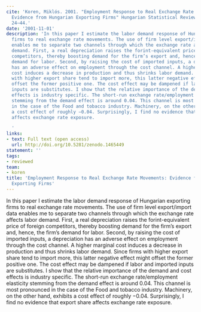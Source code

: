 ```yaml
---
cite: 'Koren, Miklós. 2001. "Employment Response to Real Exchange Rate Movements:
  Evidence from Hungarian Exporting Firms" Hungarian Statistical Review. 79(S6), pp.
  24–44.'
date: '2001-11-01'
description: 'In this paper I estimate the labor demand response of Hungarian exporting
  firms to real exchange rate movements. The use of firm level export/import data
  enables me to separate two channels through which the exchange rate affects labor
  demand. First, a real depreciation raises the forint-equivalent price of foreign
  competitors, thereby boosting demand for the firm’s export and, hence, the firm’s
  demand for labor. Second, by raising the cost of imported inputs, a depreciation
  has an adverse effect on employment through the cost channel. A higher marginal
  cost induces a decrease in production and thus shrinks labor demand. Since firms
  with higher export share tend to import more, this latter negative effect might
  offset the former positive one. The cost effect may be dampened if labor and imported
  inputs are substitutes. I show that the relative importance of the demand and cost
  effects is industry specific. The short-run exchange rate/employment elasticity
  stemming from the demand effect is around 0.04. This channel is most pronounced
  in the case of the Food and tobacco industry. Machinery, on the other hand, exhibits
  a cost effect of roughly −0.04. Surprisingly, I find no evidence that export share
  affects exchange rate exposure.

  '
links:
- text: Full text (open access)
  url: http://doi.org/10.5281/zenodo.1465449
statement: ''
tags:
- reviewed
team:
- koren
title: 'Employment Response to Real Exchange Rate Movements: Evidence from Hungarian
  Exporting Firms'
---
```

In this paper I estimate the labor demand response of Hungarian exporting firms to real exchange rate movements. The use of firm level export/import data enables me to separate two channels through which the exchange rate affects labor demand. First, a real depreciation raises the forint-equivalent price of foreign competitors, thereby boosting demand for the firm’s export and, hence, the firm’s demand for labor. Second, by raising the cost of imported inputs, a depreciation has an adverse effect on employment through the cost channel. A higher marginal cost induces a decrease in production and thus shrinks labor demand. Since firms with higher export share tend to import more, this latter negative effect might offset the former positive one. The cost effect may be dampened if labor and imported inputs are substitutes. I show that the relative importance of the demand and cost effects is industry specific. The short-run exchange rate/employment elasticity stemming from the demand effect is around 0.04. This channel is most pronounced in the case of the Food and tobacco industry. Machinery, on the other hand, exhibits a cost effect of roughly −0.04. Surprisingly, I find no evidence that export share affects exchange rate exposure.


